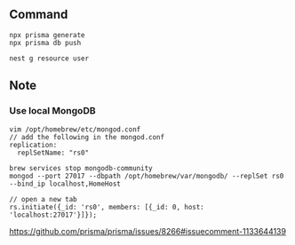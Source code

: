 ## Command

```
npx prisma generate
npx prisma db push

nest g resource user
```

## Note

### Use local MongoDB

```
vim /opt/homebrew/etc/mongod.conf
// add the following in the mongod.conf
replication:
  replSetName: "rs0"

brew services stop mongodb-community
mongod --port 27017 --dbpath /opt/homebrew/var/mongodb/ --replSet rs0 --bind_ip localhost,HomeHost

// open a new tab
rs.initiate({_id: 'rs0', members: [{_id: 0, host: 'localhost:27017'}]});
```

https://github.com/prisma/prisma/issues/8266#issuecomment-1133644139

